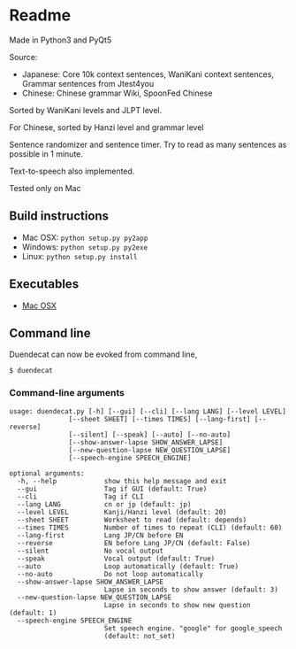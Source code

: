 Readme
=======

Made in Python3 and PyQt5

Source: 
* Japanese: Core 10k context sentences, WaniKani context sentences, Grammar sentences from Jtest4you
* Chinese: Chinese grammar Wiki, SpoonFed Chinese

Sorted by WaniKani levels and JLPT level.

For Chinese, sorted by Hanzi level and grammar level

Sentence randomizer and sentence timer. Try to read as many sentences as possible in 1 minute.

Text-to-speech also implemented.

Tested only on Mac

## Build instructions

* Mac OSX: `python setup.py py2app`
* Windows: `python setup.py py2exe`
* Linux: `python setup.py install`

## Executables

* [Mac OSX](https://www.dropbox.com/sh/3u8z8fhjvhjblrx/AADuCE9GYROUMPMz3Pe0Ildsa?dl=0)

## Command line

Duendecat can now be evoked from command line,

```
$ duendecat
```

### Command-line arguments
```
usage: duendecat.py [-h] [--gui] [--cli] [--lang LANG] [--level LEVEL]
               [--sheet SHEET] [--times TIMES] [--lang-first] [--reverse]
               [--silent] [--speak] [--auto] [--no-auto]
               [--show-answer-lapse SHOW_ANSWER_LAPSE]
               [--new-question-lapse NEW_QUESTION_LAPSE]
               [--speech-engine SPEECH_ENGINE]

optional arguments:
  -h, --help            show this help message and exit
  --gui                 Tag if GUI (default: True)
  --cli                 Tag if CLI
  --lang LANG           cn or jp (default: jp)
  --level LEVEL         Kanji/Hanzi level (default: 20)
  --sheet SHEET         Worksheet to read (default: depends)
  --times TIMES         Number of times to repeat (CLI) (default: 60)
  --lang-first          Lang JP/CN before EN
  --reverse             EN before Lang JP/CN (default: False)
  --silent              No vocal output
  --speak               Vocal output (default: True)
  --auto                Loop automatically (default: True)
  --no-auto             Do not loop automatically
  --show-answer-lapse SHOW_ANSWER_LAPSE
                        Lapse in seconds to show answer (default: 3)
  --new-question-lapse NEW_QUESTION_LAPSE
                        Lapse in seconds to show new question (default: 1)
  --speech-engine SPEECH_ENGINE
                        Set speech engine. "google" for google_speech
                        (default: not_set)
```
